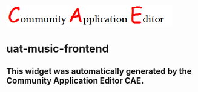 ![CAE](https://github.com/testcae/application-uat-music-app-updated/blob/gh-pages/frontendComponent-uat-music-frontend/img/logo.png)  

uat-music-frontend
===================


This widget was automatically generated by the Community Application Editor CAE.  
---------------
